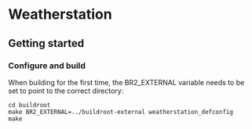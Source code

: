 # Weatherstation

## Getting started

### Configure and build

When building for the first time, the BR2_EXTERNAL variable needs to be set to point to the correct directory:

```
cd buildroot
make BR2_EXTERNAL=../buildroot-external weatherstation_defconfig
make
```
